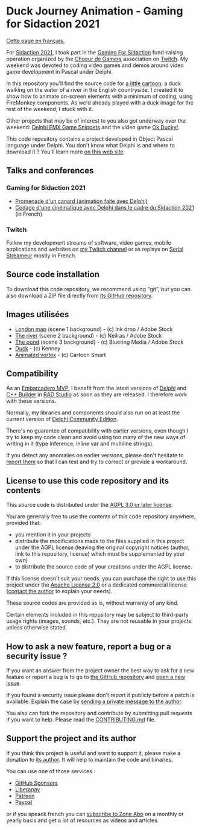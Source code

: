 # Duck Journey Animation - Gaming for Sidaction 2021

[Cette page en français.](LISEZMOI.md)

For [Sidaction 2021](https://www.sidaction.org/), I took part in the [Gaming For Sidaction](https://serialstreameur.fr/sidaction-2021.php) fund-raising operation organized by the [Choeur de Gamers](https://choeurdegamers.fr) association on [Twitch](https://www.twitch.tv/patrickpremartin). My weekend was devoted to coding video games and demos around video game development in Pascal under Delphi.

In this repository you'll find the source code for [a little cartoon](https://serialstreameur.fr/promenade-d-un-canard-animation-faite-avec-delphi.html): a duck walking on the water of a river in the English countryside. I created it to show how to animate on-screen elements with a minimum of coding, using FireMonkey components. As we'd already played with a duck image for the rest of the weekend, I stuck with it.

Other projects that may be of interest to you also got underway over the weekend: [Delphi FMX Game Snippets](https://fmxgamesnippets.developpeur-pascal.fr) and the video game [Ok Ducky!](https://okducky.gamolf.fr).

This code repository contains a project developed in Object Pascal language under Delphi. You don't know what Delphi is and where to download it ? You'll learn more [on this web site](https://delphi-resources.developpeur-pascal.fr/).

## Talks and conferences

### Gaming for Sidaction 2021

* [Promenade d'un canard (animation faite avec Delphi)](https://serialstreameur.fr/promenade-d-un-canard-animation-faite-avec-delphi.html)
* [Codage d'une cinématique avec Delphi dans le cadre du Sidaction 2021](https://serialstreameur.fr/codage-d-une-cinematique-avec-delphi-dans-le-cadre-du-sidaction-2021.html) (in French)

### Twitch

Follow my development streams of software, video games, mobile applications and websites on [my Twitch channel](https://www.twitch.tv/patrickpremartin) or as replays on [Serial Streameur](https://serialstreameur.fr) mostly in French.

## Source code installation

To download this code repository, we recommend using "git", but you can also download a ZIP file directly from [its GitHub repository](https://github.com/DeveloppeurPascal/Duck-Animation-Sidaction2021).

## Images utilisées

* [London map](https://stock.adobe.com/fr/images/urban-city-map-of-london-england/127833371) (scene 1 background) - (c) Ink drop / Adobe Stock
* [The river](https://stock.adobe.com/fr/images/fresh-water-stream-in-a-hilly-country/30283106) (scene 2 background) - (c) Neilras / Adobe Stock
* [The pond](https://stock.adobe.com/fr/images/a-pond-ecosytem/57778204) (scene 3 background) - (c) Bluering Media / Adobe Stock
* [Duck](https://kenney.nl/assets/shooting-gallery) - (c) Kenney
* [Animated vortex](https://cartoonsmart.com/hud-elements-fx-vol-02/) - (c) Cartoon Smart

## Compatibility

As an [Embarcadero MVP](https://www.embarcadero.com/resources/partners/mvp-directory), I benefit from the latest versions of [Delphi](https://www.embarcadero.com/products/delphi) and [C++ Builder](https://www.embarcadero.com/products/cbuilder) in [RAD Studio](https://www.embarcadero.com/products/rad-studio) as soon as they are released. I therefore work with these versions.

Normally, my libraries and components should also run on at least the current version of [Delphi Community Edition](https://www.embarcadero.com/products/delphi/starter).

There's no guarantee of compatibility with earlier versions, even though I try to keep my code clean and avoid using too many of the new ways of writing in it (type inference, inline var and multiline strings).

If you detect any anomalies on earlier versions, please don't hesitate to [report them](https://github.com/DeveloppeurPascal/Duck-Animation-Sidaction2021/issues) so that I can test and try to correct or provide a workaround.

## License to use this code repository and its contents

This source code is distributed under the [AGPL 3.0 or later license](https://choosealicense.com/licenses/agpl-3.0/).

You are generally free to use the contents of this code repository anywhere, provided that:
* you mention it in your projects
* distribute the modifications made to the files supplied in this project under the AGPL license (leaving the original copyright notices (author, link to this repository, license) which must be supplemented by your own)
* to distribute the source code of your creations under the AGPL license.

If this license doesn't suit your needs, you can purchase the right to use this project under the [Apache License 2.0](https://choosealicense.com/licenses/apache-2.0/) or a dedicated commercial license ([contact the author](https://developpeur-pascal.fr/nous-contacter.php) to explain your needs).

These source codes are provided as is, without warranty of any kind.

Certain elements included in this repository may be subject to third-party usage rights (images, sounds, etc.). They are not reusable in your projects unless otherwise stated.

## How to ask a new feature, report a bug or a security issue ?

If you want an answer from the project owner the best way to ask for a new feature or report a bug is to go to [the GitHub repository](https://github.com/DeveloppeurPascal/Duck-Animation-Sidaction2021) and [open a new issue](https://github.com/DeveloppeurPascal/Duck-Animation-Sidaction2021/issues).

If you found a security issue please don't report it publicly before a patch is available. Explain the case by [sending a private message to the author](https://developpeur-pascal.fr/nous-contacter.php).

You also can fork the repository and contribute by submitting pull requests if you want to help. Please read the [CONTRIBUTING.md](CONTRIBUTING.md) file.

## Support the project and its author

If you think this project is useful and want to support it, please make a donation to [its author](https://github.com/DeveloppeurPascal). It will help to maintain the code and binaries.

You can use one of those services :

* [GitHub Sponsors](https://github.com/sponsors/DeveloppeurPascal)
* [Liberapay](https://liberapay.com/PatrickPremartin)
* [Patreon](https://www.patreon.com/patrickpremartin)
* [Paypal](https://www.paypal.com/paypalme/patrickpremartin)

or if you speack french you can [subscribe to Zone Abo](https://zone-abo.fr/nos-abonnements.php) on a monthly or yearly basis and get a lot of resources as videos and articles.
